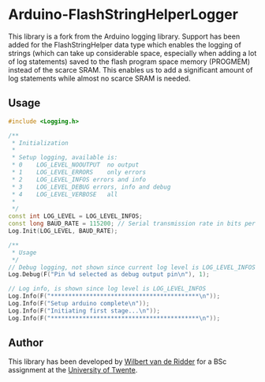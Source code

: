 # Arduino-FlashStringHelperLogger
This library is a fork from the Arduino logging library. Support has been added for the FlashStringHelper data type which
enables the logging of strings (which can take up considerable space, especially when adding a lot of log statements) saved to
the flash program space memory (PROGMEM) instead of the scarce SRAM. This enables us to add a significant amount of
log statements while almost no scarce SRAM is needed.

## Usage
```cpp
#include <Logging.h>

/**
 * Initialization
 *
 * Setup logging, available is:
 * 0	LOG_LEVEL_NOOUTPUT	no output
 * 1	LOG_LEVEL_ERRORS	only errors
 * 2	LOG_LEVEL_INFOS	errors and info
 * 3	LOG_LEVEL_DEBUG	errors, info and debug
 * 4	LOG_LEVEL_VERBOSE	all
 *
 */
const int LOG_LEVEL = LOG_LEVEL_INFOS;
const long BAUD_RATE = 115200; // Serial transmission rate in bits per second;
Log.Init(LOG_LEVEL, BAUD_RATE);

/**
 * Usage
 */
// Debug logging, not shown since current log level is LOG_LEVEL_INFOS
Log.Debug(F("Pin %d selected as debug output pin\n"), 1);

// Log info, is shown since log level is LOG_LEVEL_INFOS
Log.Info(F("******************************************\n"));
Log.Info(F("Setup arduino complete\n"));
Log.Info(F("Initiating first stage...\n"));
Log.Info(F("******************************************\n"));
```

## Author
This library has been developed by [Wilbert van de Ridder](http://www.github.com/WRidder) for a BSc assignment at the [University of Twente](http://www.utwente.nl).